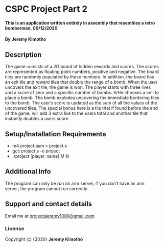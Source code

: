 # CSPC Project Part 2
#### This is an application written entirely in assembly that resembles a retro bomberman, 09/12/2020
#### By **Jeremy Kimotho**
## Description
The game consists of a 2D board of hidden rewards and scores. The scores are represented as floating point numbers, positive and negative. The board tiles are randomly populated by these numbers. In addition, the board has an exit tile and reward tiles that double the range of a bomb. When the user uncovers the exit tile, the game is won. The player starts with three lives and a score of zero and a specific number of bombs. S/He chooses a cell to place a bomb. The bomb explodes uncovering the immediate bordering tiles to the bomb. The user’s score is updated as the sum of all the values of the uncovered tiles. The special bonus here is a tile that if found before the end of the game, will add 3 extra live to the users total and another tile that instantly doubles a users score.
## Setup/Installation Requirements
* m4 project.asm > project.s
* gcc project.s -o project
* ./project [player_name] M N
## Additional Info
The program can only be run on arm server, if you don't have an arm server, the program cannot run correctly.
## Support and contact details
Email me at projectsjeremy1000@gmail.com
### License
Copyright (c) {2020} **Jeremy Kimotho**


